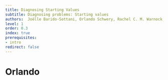 ```yaml
---
title: Diagnosing Starting Values
subtitle: Diagnosing problems: Starting values
authors:  Joëlle Barido-Sottani, Orlando Schwery, Rachel C. M. Warnock, Chi Zhang, April Marie Wright
level: 1
order: 0.3
index: true
prerequisites:
- intro
redirect: false
---
```


# Orlando

